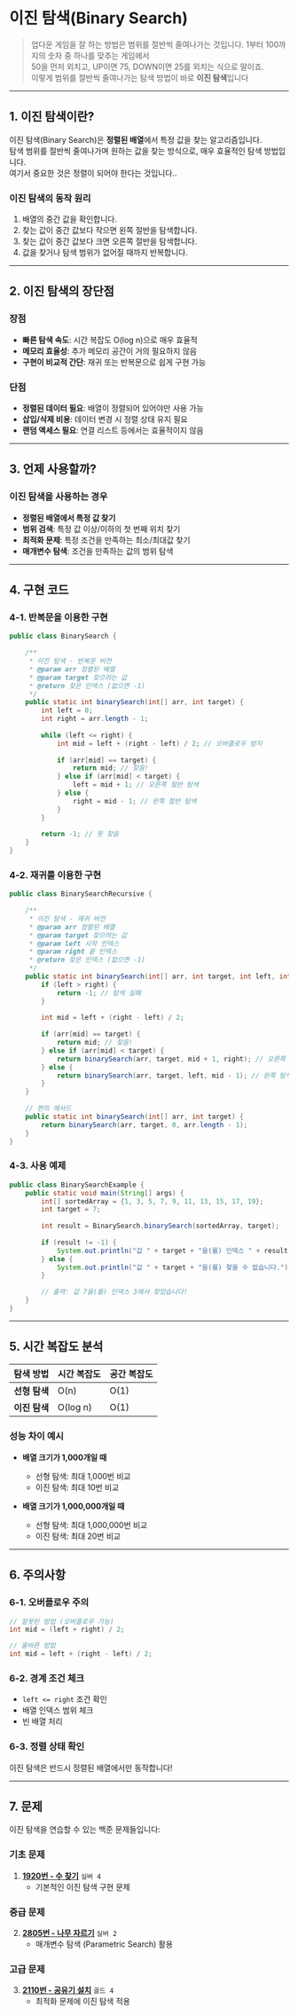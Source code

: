 # 이진 탐색(Binary Search)

> 업다운 게임을 잘 하는 방법은 범위를 절반씩 줄여나가는 것입니다. 1부터 100까지의 숫자 중 하나를 맞추는 게임에서  
> 50을 먼저 외치고, UP이면 75, DOWN이면 25를 외치는 식으로 말이죠.  
> 이렇게 범위를 절반씩 줄여나가는 탐색 방법이 바로 **이진 탐색**입니다

---

## 1. 이진 탐색이란?

이진 탐색(Binary Search)은 **정렬된 배열**에서 특정 값을 찾는 알고리즘입니다.  
탐색 범위를 절반씩 줄여나가며 원하는 값을 찾는 방식으로, 매우 효율적인 탐색 방법입니다.  
여기서 중요한 것은 정렬이 되어야 한다는 것입니다..  

### 이진 탐색의 동작 원리

1. 배열의 중간 값을 확인합니다.
2. 찾는 값이 중간 값보다 작으면 왼쪽 절반을 탐색합니다.
3. 찾는 값이 중간 값보다 크면 오른쪽 절반을 탐색합니다.
4. 값을 찾거나 탐색 범위가 없어질 때까지 반복합니다.

---

## 2. 이진 탐색의 장단점

### 장점
- **빠른 탐색 속도**: 시간 복잡도 O(log n)으로 매우 효율적
- **메모리 효율성**: 추가 메모리 공간이 거의 필요하지 않음
- **구현이 비교적 간단**: 재귀 또는 반복문으로 쉽게 구현 가능

### 단점
- **정렬된 데이터 필요**: 배열이 정렬되어 있어야만 사용 가능
- **삽입/삭제 비용**: 데이터 변경 시 정렬 상태 유지 필요
- **랜덤 액세스 필요**: 연결 리스트 등에서는 효율적이지 않음

---

## 3. 언제 사용할까?

### 이진 탐색을 사용하는 경우
- **정렬된 배열에서 특정 값 찾기**
- **범위 검색**: 특정 값 이상/이하의 첫 번째 위치 찾기
- **최적화 문제**: 특정 조건을 만족하는 최소/최대값 찾기
- **매개변수 탐색**: 조건을 만족하는 값의 범위 탐색
---

## 4. 구현 코드

### 4-1. 반복문을 이용한 구현

```java
public class BinarySearch {
    
    /**
     * 이진 탐색 - 반복문 버전
     * @param arr 정렬된 배열
     * @param target 찾으려는 값
     * @return 찾은 인덱스 (없으면 -1)
     */
    public static int binarySearch(int[] arr, int target) {
        int left = 0;
        int right = arr.length - 1;
        
        while (left <= right) {
            int mid = left + (right - left) / 2; // 오버플로우 방지
            
            if (arr[mid] == target) {
                return mid; // 찾음!
            } else if (arr[mid] < target) {
                left = mid + 1; // 오른쪽 절반 탐색
            } else {
                right = mid - 1; // 왼쪽 절반 탐색
            }
        }
        
        return -1; // 못 찾음
    }
}
```

### 4-2. 재귀를 이용한 구현

```java
public class BinarySearchRecursive {
    
    /**
     * 이진 탐색 - 재귀 버전
     * @param arr 정렬된 배열
     * @param target 찾으려는 값
     * @param left 시작 인덱스
     * @param right 끝 인덱스
     * @return 찾은 인덱스 (없으면 -1)
     */
    public static int binarySearch(int[] arr, int target, int left, int right) {
        if (left > right) {
            return -1; // 탐색 실패
        }
        
        int mid = left + (right - left) / 2;
        
        if (arr[mid] == target) {
            return mid; // 찾음!
        } else if (arr[mid] < target) {
            return binarySearch(arr, target, mid + 1, right); // 오른쪽 탐색
        } else {
            return binarySearch(arr, target, left, mid - 1); // 왼쪽 탐색
        }
    }
    
    // 편의 메서드
    public static int binarySearch(int[] arr, int target) {
        return binarySearch(arr, target, 0, arr.length - 1);
    }
}
```

### 4-3. 사용 예제

```java
public class BinarySearchExample {
    public static void main(String[] args) {
        int[] sortedArray = {1, 3, 5, 7, 9, 11, 13, 15, 17, 19};
        int target = 7;
        
        int result = BinarySearch.binarySearch(sortedArray, target);
        
        if (result != -1) {
            System.out.println("값 " + target + "을(를) 인덱스 " + result + "에서 찾았습니다!");
        } else {
            System.out.println("값 " + target + "을(를) 찾을 수 없습니다.");
        }
        
        // 출력: 값 7을(를) 인덱스 3에서 찾았습니다!
    }
}
```

---

## 5. 시간 복잡도 분석

| 탐색 방법 | 시간 복잡도 | 공간 복잡도 |
|---------|-----------|-----------|
| **선형 탐색** | O(n) | O(1) |
| **이진 탐색** | O(log n) | O(1) |

### 성능 차이 예시
- **배열 크기가 1,000개일 때**
  - 선형 탐색: 최대 1,000번 비교
  - 이진 탐색: 최대 10번 비교
  
- **배열 크기가 1,000,000개일 때**
  - 선형 탐색: 최대 1,000,000번 비교  
  - 이진 탐색: 최대 20번 비교

---

## 6. 주의사항

### 6-1. 오버플로우 주의
```java
// 잘못된 방법 (오버플로우 가능)
int mid = (left + right) / 2;

// 올바른 방법
int mid = left + (right - left) / 2;
```

### 6-2. 경계 조건 체크
- `left <= right` 조건 확인
- 배열 인덱스 범위 체크
- 빈 배열 처리

### 6-3. 정렬 상태 확인
이진 탐색은 반드시 정렬된 배열에서만 동작합니다!

---

## 7. 문제

이진 탐색을 연습할 수 있는 백준 문제들입니다:

### 기초 문제
1. **[1920번 - 수 찾기](https://www.acmicpc.net/problem/1920)** `실버 4`
   - 기본적인 이진 탐색 구현 문제

### 중급 문제  
2. **[2805번 - 나무 자르기](https://www.acmicpc.net/problem/2805)** `실버 2`
   - 매개변수 탐색 (Parametric Search) 활용

### 고급 문제
3. **[2110번 - 공유기 설치](https://www.acmicpc.net/problem/2110)** `골드 4`
   - 최적화 문제에 이진 탐색 적용
